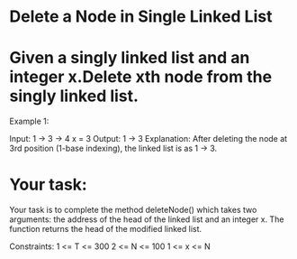 # Delete a Node in Single Linked List

# Given a singly linked list and an integer x.Delete xth node from the singly linked list.

Example 1:

Input: 1 -> 3 -> 4 
       x = 3
Output: 1 -> 3
Explanation:
After deleting the node at 3rd
position (1-base indexing), the
linked list is as 1 -> 3. 

# Your task: 
Your task is to complete the method deleteNode() which takes two arguments: the address of the head of the linked list and an integer x. The function returns the head of the modified linked list.

Constraints:
1 <= T <= 300
2 <= N <= 100
1 <= x <= N
